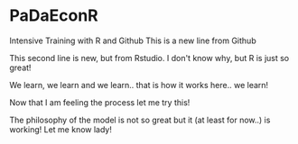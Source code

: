 # PaDaEconR
Intensive Training with R and Github
This is a new line from Github

This second line is new, but from Rstudio.
I don't know why, but R is just so great!


We learn, we learn and we learn.. that is how it works here.. we learn!



Now that I am feeling the process let me try this!

The philosophy of the model is not so great but it (at least for now..) is working! 
Let me know lady!